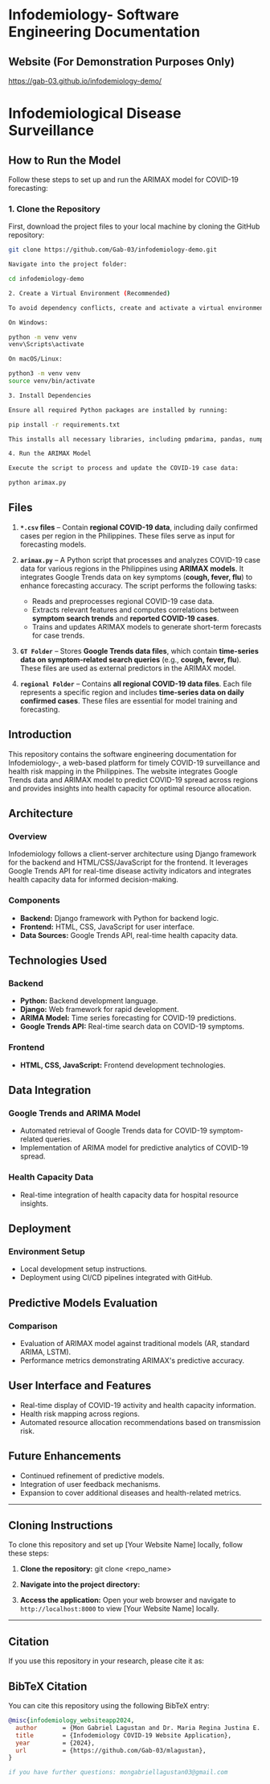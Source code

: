 # Infodemiology- Software Engineering Documentation

## Website (For Demonstration Purposes Only)
https://gab-03.github.io/infodemiology-demo/

# Infodemiological Disease Surveillance  

## How to Run the Model  

Follow these steps to set up and run the ARIMAX model for COVID-19 forecasting:  

### 1. Clone the Repository  
First, download the project files to your local machine by cloning the GitHub repository:  

```bash
git clone https://github.com/Gab-03/infodemiology-demo.git

Navigate into the project folder:

cd infodemiology-demo

2. Create a Virtual Environment (Recommended)

To avoid dependency conflicts, create and activate a virtual environment:

On Windows:

python -m venv venv
venv\Scripts\activate

On macOS/Linux:

python3 -m venv venv
source venv/bin/activate

3. Install Dependencies

Ensure all required Python packages are installed by running:

pip install -r requirements.txt

This installs all necessary libraries, including pmdarima, pandas, numpy, and statsmodels, which are used for time-series forecasting.

4. Run the ARIMAX Model

Execute the script to process and update the COVID-19 case data:

python arimax.py

```  

## Files  
1. **`*.csv` files** – Contain **regional COVID-19 data**, including daily confirmed cases per region in the Philippines. These files serve as input for forecasting models.  

2. **`arimax.py`** – A Python script that processes and analyzes COVID-19 case data for various regions in the Philippines using **ARIMAX models**. It integrates Google Trends data on key symptoms (**cough, fever, flu**) to enhance forecasting accuracy. The script performs the following tasks:  
   - Reads and preprocesses regional COVID-19 case data.  
   - Extracts relevant features and computes correlations between **symptom search trends** and **reported COVID-19 cases**.  
   - Trains and updates ARIMAX models to generate short-term forecasts for case trends.  

3. **`GT Folder`** – Stores **Google Trends data files**, which contain **time-series data on symptom-related search queries** (e.g., **cough, fever, flu**). These files are used as external predictors in the ARIMAX model.  

4. **`regional Folder`** – Contains **all regional COVID-19 data files**. Each file represents a specific region and includes **time-series data on daily confirmed cases**. These files are essential for model training and forecasting.  

## Introduction
This repository contains the software engineering documentation for Infodemiology-, a web-based platform for timely COVID-19 surveillance and health risk mapping in the Philippines. The website integrates Google Trends data and ARIMAX model to predict COVID-19 spread across regions and provides insights into health capacity for optimal resource allocation.

## Architecture
### Overview
Infodemiology follows a client-server architecture using Django framework for the backend and HTML/CSS/JavaScript for the frontend. It leverages Google Trends API for real-time disease activity indicators and integrates health capacity data for informed decision-making.

### Components
- **Backend:** Django framework with Python for backend logic.
- **Frontend:** HTML, CSS, JavaScript for user interface.
- **Data Sources:** Google Trends API, real-time health capacity data.


## Technologies Used
### Backend
- **Python:** Backend development language.
- **Django:** Web framework for rapid development.
- **ARIMA Model:** Time series forecasting for COVID-19 predictions.
- **Google Trends API:** Real-time search data on COVID-19 symptoms.

### Frontend
- **HTML, CSS, JavaScript:** Frontend development technologies.

## Data Integration
### Google Trends and ARIMA Model
- Automated retrieval of Google Trends data for COVID-19 symptom-related queries.
- Implementation of ARIMA model for predictive analytics of COVID-19 spread.

### Health Capacity Data
- Real-time integration of health capacity data for hospital resource insights.

## Deployment
### Environment Setup
- Local development setup instructions.
- Deployment using CI/CD pipelines integrated with GitHub.

## Predictive Models Evaluation
### Comparison
- Evaluation of ARIMAX model against traditional models (AR, standard ARIMA, LSTM).
- Performance metrics demonstrating ARIMAX's predictive accuracy.

## User Interface and Features
- Real-time display of COVID-19 activity and health capacity information.
- Health risk mapping across regions.
- Automated resource allocation recommendations based on transmission risk.

## Future Enhancements
- Continued refinement of predictive models.
- Integration of user feedback mechanisms.
- Expansion to cover additional diseases and health-related metrics.

---

## Cloning Instructions
To clone this repository and set up [Your Website Name] locally, follow these steps:

1. **Clone the repository:**
git clone <repo_name>


2. **Navigate into the project directory:**

6. **Access the application:**
Open your web browser and navigate to `http://localhost:8000` to view [Your Website Name] locally.

---

## Citation

If you use this repository in your research, please cite it as:

## BibTeX Citation

You can cite this repository using the following BibTeX entry:

```bibtex
@misc{infodemiology_websiteapp2024,
  author       = {Mon Gabriel Lagustan and Dr. Maria Regina Justina E. Estuar},
  title        = {Infodemiology COVID-19 Website Application},
  year         = {2024},
  url          = {https://github.com/Gab-03/mlagustan},
}

if you have further questions: mongabriellagustan03@gmail.com


